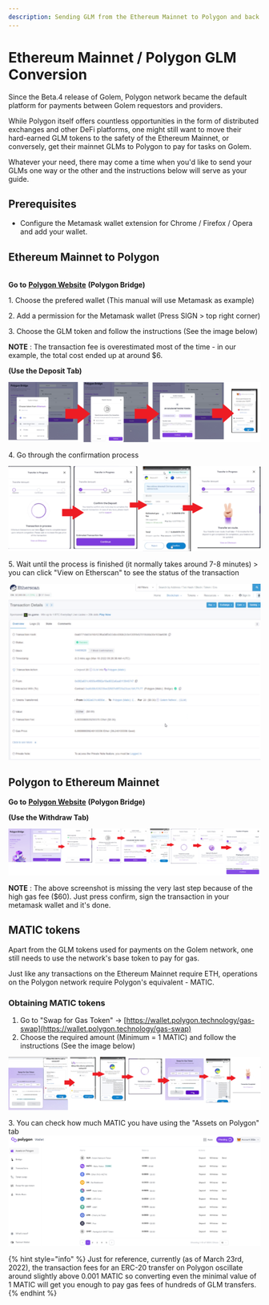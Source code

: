 ```yaml
---
description: Sending GLM from the Ethereum Mainnet to Polygon and back.
---
```


# Ethereum Mainnet / Polygon GLM Conversion

Since the Beta.4 release of Golem, Polygon network became the default platform for payments between Golem requestors and providers. 

While Polygon itself offers countless opportunities in the form of distributed exchanges and other DeFi platforms, one might still want to move their hard-earned GLM tokens to the safety of the Ethereum Mainnet, or conversely, get their mainnet GLMs to Polygon to pay for tasks on Golem.

Whatever your need, there may come a time when you'd like to send your GLMs one way or the other and the instructions below will serve as your guide.

## Prerequisites

* Configure the Metamask wallet extension for Chrome / Firefox / Opera and add your wallet.


## Ethereum Mainnet to Polygon

\
**Go to** [**Polygon Website**](https://wallet.polygon.technology/login?next=%2Fbridge) **(Polygon Bridge)**&#x20;

1\. Choose the prefered wallet (This manual will use Metamask as example)

2\. Add a permission for the Metamask wallet (Press SIGN > top right corner)

3\. Choose the GLM token and follow the instructions (See the image below)

**NOTE** : The transaction fee is overestimated most of the time - in our example, the total cost ended up at around $6.

**(Use the Deposit Tab)**

![](<../.gitbook/assets/full1 (1).png>)

4\. Go through the confirmation process

![](../.gitbook/assets/full2.png)

5\. Wait until the process is finished (it normally takes around 7-8 minutes) > you can click "View on Etherscan" to see the status of the transaction

![](../.gitbook/assets/12.png)

## Polygon to Ethereum Mainnet

**Go to** [**Polygon Website**](https://wallet.polygon.technology/login?next=%2Fbridge) **(Polygon Bridge)**&#x20;

**(Use the Withdraw Tab)**

![](../.gitbook/assets/fullb1.png)


**NOTE** : The above screenshot is missing the very last step because of the high gas fee ($60). Just press confirm, sign the transaction in your metamask wallet and it's done.

## MATIC tokens

Apart from the GLM tokens used for payments on the Golem network, one still needs to use the network's base token to pay for gas.

Just like any transactions on the Ethereum Mainnet require ETH, operations on the Polygon network require Polygon's equivalent - MATIC.

### Obtaining MATIC tokens

1. Go to "Swap for Gas Token" -> [https://wallet.polygon.technology/gas-swap](https://wallet.polygon.technology/gas-swap)
2. Choose the required amount (Minimum = 1 MATIC) and follow the instructions (See the image below)

![](../.gitbook/assets/fulla2.png)

3\. You can check how much MATIC you have using the "Assets on Polygon" tab![](<../.gitbook/assets/polygon-wal (1).png>)


{% hint style="info" %}
Just for reference, currently (as of March 23rd, 2022), the transaction fees for an ERC-20 transfer on Polygon oscillate around slightly above 0.001 MATIC so converting even the minimal value of 1 MATIC will get you enough to pay gas fees of hundreds of GLM transfers.
{% endhint %}
